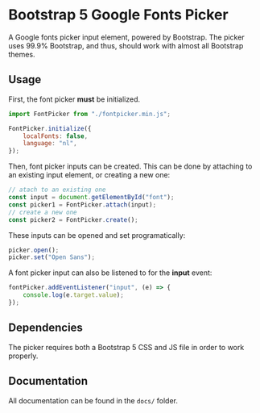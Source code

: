 # Bootstrap 5 Google Fonts Picker
A Google fonts picker input element, powered by Bootstrap. The picker uses 99.9% Bootstrap, and thus, should work with almost all Bootstrap themes.

## Usage
First, the font picker **must** be initialized.
```js
import FontPicker from "./fontpicker.min.js";

FontPicker.initialize({
    localFonts: false,
    language: "nl",
});
```

Then, font picker inputs can be created. This can be done by attaching to an existing input element, or creating a new one:
```js
// atach to an existing one
const input = document.getElementById("font");
const picker1 = FontPicker.attach(input);
// create a new one
const picker2 = FontPicker.create();
```

These inputs can be opened and set programatically:
```js
picker.open();
picker.set("Open Sans");
```

A font picker input can also be listened to for the **input** event:
```js
fontPicker.addEventListener("input", (e) => {
    console.log(e.target.value);
});
```

## Dependencies
The picker requires both a Bootstrap 5 CSS and JS file in order to work properly.

## Documentation
All documentation can be found in the `docs/` folder.
